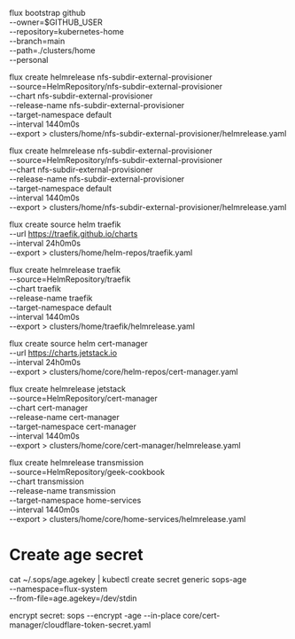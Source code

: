 flux bootstrap github \
  --owner=$GITHUB_USER \
  --repository=kubernetes-home \
  --branch=main \
  --path=./clusters/home \
  --personal


flux create helmrelease nfs-subdir-external-provisioner \
    --source=HelmRepository/nfs-subdir-external-provisioner \
    --chart nfs-subdir-external-provisioner \
    --release-name nfs-subdir-external-provisioner \
    --target-namespace default \
    --interval 1440m0s \
    --export > clusters/home/nfs-subdir-external-provisioner/helmrelease.yaml


flux create helmrelease nfs-subdir-external-provisioner \
    --source=HelmRepository/nfs-subdir-external-provisioner \
    --chart nfs-subdir-external-provisioner \
    --release-name nfs-subdir-external-provisioner \
    --target-namespace default \
    --interval 1440m0s \
    --export > clusters/home/nfs-subdir-external-provisioner/helmrelease.yaml

flux create source helm traefik \
    --url https://traefik.github.io/charts \
    --interval 24h0m0s \
    --export > clusters/home/helm-repos/traefik.yaml

flux create helmrelease traefik \
    --source=HelmRepository/traefik \
    --chart traefik \
    --release-name traefik \
    --target-namespace default \
    --interval 1440m0s \
    --export > clusters/home/traefik/helmrelease.yaml




flux create source helm cert-manager \
    --url https://charts.jetstack.io \
    --interval 24h0m0s \
    --export > clusters/home/core/helm-repos/cert-manager.yaml



flux create helmrelease jetstack \
    --source=HelmRepository/cert-manager \
    --chart cert-manager \
    --release-name cert-manager \
    --target-namespace cert-manager \
    --interval 1440m0s \
    --export > clusters/home/core/cert-manager/helmrelease.yaml



flux create helmrelease transmission \
    --source=HelmRepository/geek-cookbook \
    --chart transmission \
    --release-name transmission \
    --target-namespace home-services \
    --interval 1440m0s \
    --export > clusters/home/core/home-services/helmrelease.yaml










# Create age secret
cat ~/.sops/age.agekey |
kubectl create secret generic sops-age \
--namespace=flux-system \
--from-file=age.agekey=/dev/stdin

encrypt secret:
sops --encrypt -age --in-place core/cert-manager/cloudflare-token-secret.yaml